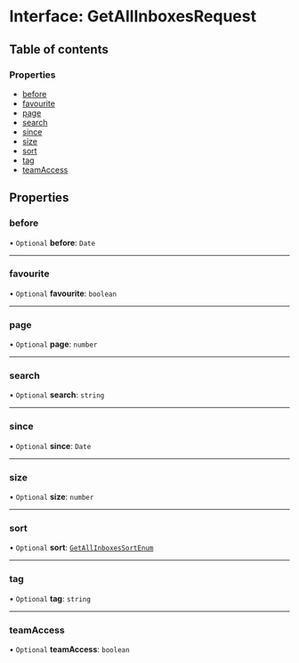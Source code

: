# Interface: GetAllInboxesRequest

## Table of contents

### Properties

- [before](GetAllInboxesRequest.md#before)
- [favourite](GetAllInboxesRequest.md#favourite)
- [page](GetAllInboxesRequest.md#page)
- [search](GetAllInboxesRequest.md#search)
- [since](GetAllInboxesRequest.md#since)
- [size](GetAllInboxesRequest.md#size)
- [sort](GetAllInboxesRequest.md#sort)
- [tag](GetAllInboxesRequest.md#tag)
- [teamAccess](GetAllInboxesRequest.md#teamaccess)

## Properties

### <a id="before" name="before"></a> before

• `Optional` **before**: `Date`

___

### <a id="favourite" name="favourite"></a> favourite

• `Optional` **favourite**: `boolean`

___

### <a id="page" name="page"></a> page

• `Optional` **page**: `number`

___

### <a id="search" name="search"></a> search

• `Optional` **search**: `string`

___

### <a id="since" name="since"></a> since

• `Optional` **since**: `Date`

___

### <a id="size" name="size"></a> size

• `Optional` **size**: `number`

___

### <a id="sort" name="sort"></a> sort

• `Optional` **sort**: [`GetAllInboxesSortEnum`](../enums/GetAllInboxesSortEnum.md)

___

### <a id="tag" name="tag"></a> tag

• `Optional` **tag**: `string`

___

### <a id="teamaccess" name="teamaccess"></a> teamAccess

• `Optional` **teamAccess**: `boolean`
